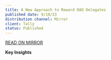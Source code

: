 ```yaml
---
title: A New Approach to Reward DAO Delegates
published date: 9/19/23
distribution channel: Mirror
client: Tally
status: Published
---
```

[READ ON MIRROR](https://tally.mirror.xyz/P5WzF4C407UXDtroRFDCgM-60CP8424pYqbdZkKCASE)

**Key Insights**
